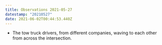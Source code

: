 ```yaml
---
title: Observations 2021-05-27
datestamp: "20210527"
date: 2021-06-02T00:44:53.440Z
---
```

- The tow truck drivers, from different companies, waving to each other from across the intersection.